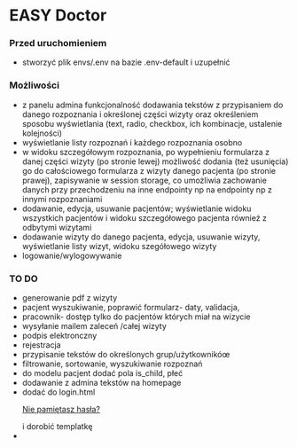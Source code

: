 # EASY Doctor

### Przed uruchomieniem

* stworzyć plik envs/.env na bazie .env-default i uzupełnić

### Możliwości

* z panelu admina funkcjonalność dodawania tekstów z przypisaniem do danego rozpoznania i określonej części wizyty oraz
  określeniem sposobu wyświetlania  (text, radio, checkbox, ich kombinacje, ustalenie kolejności)
* wyświetlanie listy rozpoznań i każdego rozpoznania osobno
* w widoku szczegółowym rozpoznania, po wypełnieniu formularza z danej części wizyty (po stronie lewej) możliwość
  dodania (też usunięcia) go do całościowego formularza z wizyty danego pacjenta (po stronie prawej), zapisywanie w session storage, co
  umożliwia zachowanie danych przy przechodzeniu na inne endpointy np na endpointy np z innymi rozpoznaniami
* dodawanie, edycja, usuwanie pacjentów; wyświetlanie widoku wszystkich pacjentów i widoku szczegółowego pacjenta również z odbytymi wizytami
* dodawanie wizyty do danego pacjenta, edycja, usuwanie wizyty, wyświetlanie listy wizyt, widoku szegółowego wizyty
* logowanie/wylogowywanie

### TO DO

* generowanie pdf z wizyty
* pacjent  wyszukiwanie, poprawić formularz- daty, validacja, 
* pracownik- dostęp tylko do pacjentów których miał na wizycie
* wysyłanie mailem zaleceń /całej wizyty
* podpis elektronczny
* rejestracja
* przypisanie tekstów do określonych grup/użytkownikóœ
* filtrowanie, sortowanie, wyszukiwanie rozpoznań
* do modelu pacjent dodać pola is_child, płeć
* dodawanie z admina tekstów na homepage
*  dodać do login.html <p><a class="turquoise" href="{% url 'password_reset' %}">Nie pamiętasz hasła?</a></p> i dorobić templatkę
* 
